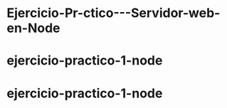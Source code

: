 # Ejercicio-Pr-ctico---Servidor-web-en-Node
# ejercicio-practico-1-node
# ejercicio-practico-1-node
